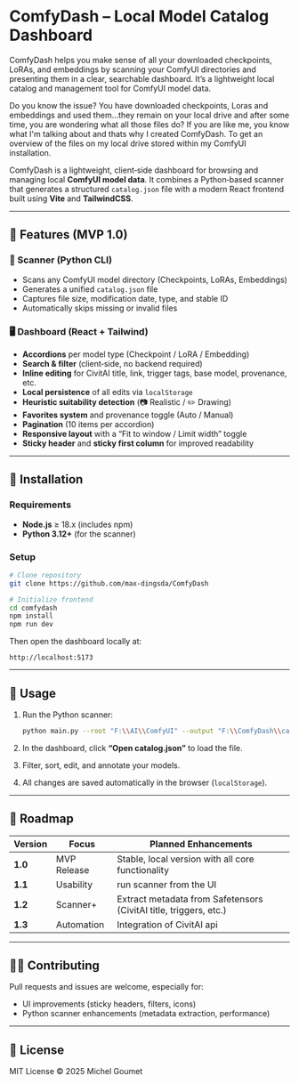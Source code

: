 # ComfyDash – Local Model Catalog Dashboard

ComfyDash helps you make sense of all your downloaded checkpoints, LoRAs, and embeddings by scanning your ComfyUI directories and presenting them in a clear, searchable dashboard. It’s a lightweight local catalog and management tool for ComfyUI model data.

Do you know the issue? You have downloaded checkpoints, Loras and embeddings and used them...they remain on your local drive and after some time, you are wondering what all those files do? If you are like me, you know what I'm talking about and thats why I created ComfyDash. To get an overview of the files on my local drive stored within my ComfyUI installation.

ComfyDash is a lightweight, client‑side dashboard for browsing and managing local **ComfyUI model data**. It combines a Python‑based scanner that generates a structured `catalog.json` file with a modern React frontend built using **Vite** and **TailwindCSS**.

---

## 🚀 Features (MVP 1.0)

### 🧩 Scanner (Python CLI)

* Scans any ComfyUI model directory (Checkpoints, LoRAs, Embeddings)
* Generates a unified `catalog.json` file
* Captures file size, modification date, type, and stable ID
* Automatically skips missing or invalid files

### 🖥️ Dashboard (React + Tailwind)

* **Accordions** per model type (Checkpoint / LoRA / Embedding)
* **Search & filter** (client‑side, no backend required)
* **Inline editing** for CivitAI title, link, trigger tags, base model, provenance, etc.
* **Local persistence** of all edits via `localStorage`
* **Heuristic suitability detection** (📷 Realistic / ✏️ Drawing)
* **Favorites system** and provenance toggle (Auto / Manual)
* **Pagination** (10 items per accordion)
* **Responsive layout** with a “Fit to window / Limit width” toggle
* **Sticky header** and **sticky first column** for improved readability

---

## 🧰 Installation

### Requirements

* **Node.js** ≥ 18.x (includes npm)
* **Python 3.12+** (for the scanner)

### Setup

```bash
# Clone repository
git clone https://github.com/max-dingsda/ComfyDash

# Initialize frontend
cd comfydash
npm install
npm run dev
```

Then open the dashboard locally at:

```
http://localhost:5173
```

---

## 🧪 Usage

1. Run the Python scanner:

   ```bash
   python main.py --root "F:\\AI\\ComfyUI" --output "F:\\ComfyDash\\catalog.json"
   ```
2. In the dashboard, click **“Open catalog.json”** to load the file.
3. Filter, sort, edit, and annotate your models.
4. All changes are saved automatically in the browser (`localStorage`).

---

## 🧭 Roadmap

| Version | Focus       | Planned Enhancements                                              |
| ------- | ----------- | ----------------------------------------------------------------- |
| **1.0** | MVP Release | Stable, local version with all core functionality                 |
| **1.1** | Usability   | run scanner from the UI                                           |
| **1.2** | Scanner+    | Extract metadata from Safetensors (CivitAI title, triggers, etc.) |
| **1.3** | Automation  | Integration of CivitAI api                                        |

---

## 🧑‍💻 Contributing

Pull requests and issues are welcome, especially for:

* UI improvements (sticky headers, filters, icons)
* Python scanner enhancements (metadata extraction, performance)

---

## 📄 License

MIT License © 2025 Michel Goumet
